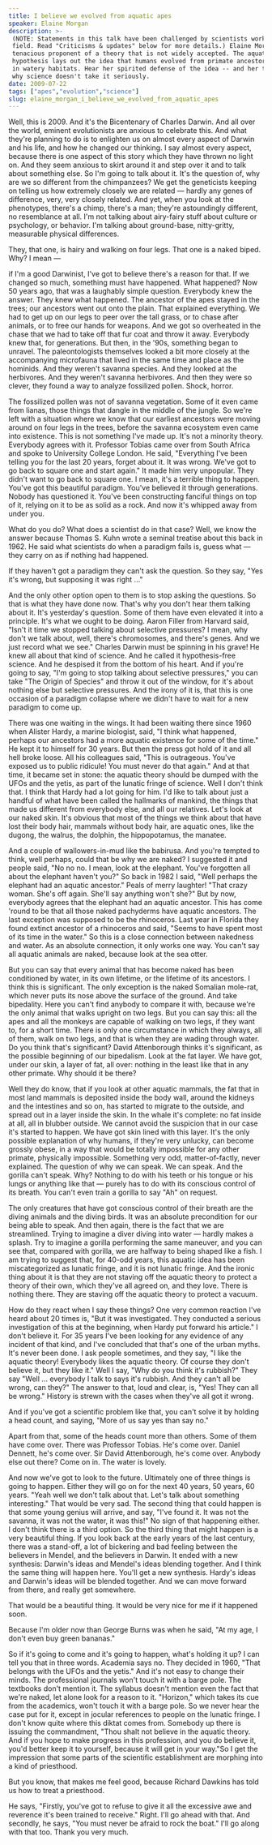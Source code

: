 ```yaml
---
title: I believe we evolved from aquatic apes
speaker: Elaine Morgan
description: >-
 (NOTE: Statements in this talk have been challenged by scientists working in this
 field. Read "Criticisms & updates" below for more details.) Elaine Morgan was a
 tenacious proponent of a theory that is not widely accepted. The aquatic ape
 hypothesis lays out the idea that humans evolved from primate ancestors who dwelt
 in watery habitats. Hear her spirited defense of the idea -- and her theory on
 why science doesn't take it seriously.
date: 2009-07-22
tags: ["apes","evolution","science"]
slug: elaine_morgan_i_believe_we_evolved_from_aquatic_apes
---
```


Well, this is 2009. And it's the Bicentenary of Charles Darwin. And all over the world,
eminent evolutionists are anxious to celebrate this. And what they're planning to do is to
enlighten us on almost every aspect of Darwin and his life, and how he changed our
thinking. I say almost every aspect, because there is one aspect of this story which they
have thrown no light on. And they seem anxious to skirt around it and step over it and to
talk about something else. So I'm going to talk about it. It's the question of, why are we
so different from the chimpanzees? We get the geneticists keeping on telling us how
extremely closely we are related — hardly any genes of difference, very, very closely
related. And yet, when you look at the phenotypes, there's a chimp, there's a man; they're
astoundingly different, no resemblance at all. I'm not talking about airy-fairy stuff
about culture or psychology, or behavior. I'm talking about ground-base, nitty-gritty,
measurable physical differences.

They, that one, is hairy and walking on four legs. That one is a naked biped. Why? I mean
— 

if I'm a good Darwinist, I've got to believe there's a reason for that. If we changed so
much, something must have happened. What happened? Now 50 years ago, that was a laughably
simple question. Everybody knew the answer. They knew what happened. The ancestor of the
apes stayed in the trees; our ancestors went out onto the plain. That explained
everything. We had to get up on our legs to peer over the tall grass, or to chase after
animals, or to free our hands for weapons. And we got so overheated in the chase that we
had to take off that fur coat and throw it away. Everybody knew that, for generations. But
then, in the '90s, something began to unravel. The paleontologists themselves looked a bit
more closely at the accompanying microfauna that lived in the same time and place as the
hominids. And they weren't savanna species. And they looked at the herbivores. And they
weren't savanna herbivores. And then they were so clever, they found a way to analyze
fossilized pollen. Shock, horror.

The fossilized pollen was not of savanna vegetation. Some of it even came from lianas,
those things that dangle in the middle of the jungle. So we're left with a situation where
we know that our earliest ancestors were moving around on four legs in the trees, before
the savanna ecosystem even came into existence. This is not something I've made up. It's
not a minority theory. Everybody agrees with it. Professor Tobias came over from South
Africa and spoke to University College London. He said, "Everything I've been telling you
for the last 20 years, forget about it. It was wrong. We've got to go back to square one
and start again." It made him very unpopular. They didn't want to go back to square one. I
mean, it's a terrible thing to happen. You've got this beautiful paradigm. You've believed
it through generations. Nobody has questioned it. You've been constructing fanciful things
on top of it, relying on it to be as solid as a rock. And now it's whipped away from under
you.

What do you do? What does a scientist do in that case? Well, we know the answer because
Thomas S. Kuhn wrote a seminal treatise about this back in 1962. He said what scientists
do when a paradigm fails is, guess what — they carry on as if nothing had happened.

If they haven't got a paradigm they can't ask the question. So they say, "Yes it's wrong,
but supposing it was right ..." 

And the only other option open to them is to stop asking the questions. So that is what
they have done now. That's why you don't hear them talking about it. It's yesterday's
question. Some of them have even elevated it into a principle. It's what we ought to be
doing. Aaron Filler from Harvard said, "Isn't it time we stopped talking about selective
pressures? I mean, why don't we talk about, well, there's chromosomes, and there's genes.
And we just record what we see." Charles Darwin must be spinning in his grave! He knew all
about that kind of science. And he called it hypothesis-free science. And he despised it
from the bottom of his heart. And if you're going to say, "I'm going to stop talking about
selective pressures," you can take "The Origin of Species" and throw it out of the window,
for it's about nothing else but selective pressures. And the irony of it is, that this is
one occasion of a paradigm collapse where we didn't have to wait for a new paradigm to
come up.

There was one waiting in the wings. It had been waiting there since 1960 when Alister
Hardy, a marine biologist, said, "I think what happened, perhaps our ancestors had a more
aquatic existence for some of the time." He kept it to himself for 30 years. But then the
press got hold of it and all hell broke loose. All his colleagues said, "This is
outrageous. You've exposed us to public ridicule! You must never do that again." And at
that time, it became set in stone: the aquatic theory should be dumped with the UFOs and
the yetis, as part of the lunatic fringe of science. Well I don't think that. I think that
Hardy had a lot going for him. I'd like to talk about just a handful of what have been
called the hallmarks of mankind, the things that made us different from everybody else,
and all our relatives. Let's look at our naked skin. It's obvious that most of the things
we think about that have lost their body hair, mammals without body hair, are aquatic
ones, like the dugong, the walrus, the dolphin, the hippopotamus, the manatee.

And a couple of wallowers-in-mud like the babirusa. And you're tempted to think, well
perhaps, could that be why we are naked? I suggested it and people said, "No no no. I mean,
look at the elephant. You've forgotten all about the elephant haven't you?" So back in
1982 I said, "Well perhaps the elephant had an aquatic ancestor." Peals of merry laughter!
"That crazy woman. She's off again. She'll say anything won't she?" But by now, everybody
agrees that the elephant had an aquatic ancestor. This has come 'round to be that all
those naked pachyderms have aquatic ancestors. The last exception was supposed to be the
rhinoceros. Last year in Florida they found extinct ancestor of a rhinoceros and said,
"Seems to have spent most of its time in the water." So this is a close connection between
nakedness and water. As an absolute connection, it only works one way. You can't say all
aquatic animals are naked, because look at the sea otter.

But you can say that every animal that has become naked has been conditioned by water, in
its own lifetime, or the lifetime of its ancestors. I think this is significant. The only
exception is the naked Somalian mole-rat, which never puts its nose above the surface of
the ground. And take bipedality. Here you can't find anybody to compare it with, because
we're the only animal that walks upright on two legs. But you can say this: all the apes
and all the monkeys are capable of walking on two legs, if they want to, for a short time.
There is only one circumstance in which they always, all of them, walk on two legs, and
that is when they are wading through water. Do you think that's significant? David
Attenborough thinks it's significant, as the possible beginning of our bipedalism. Look at
the fat layer. We have got, under our skin, a layer of fat, all over: nothing in the least
like that in any other primate. Why should it be there?

Well they do know, that if you look at other aquatic mammals, the fat that in most land
mammals is deposited inside the body wall, around the kidneys and the intestines and so
on, has started to migrate to the outside, and spread out in a layer inside the skin. In
the whale it's complete: no fat inside at all, all in blubber outside. We cannot avoid the
suspicion that in our case it's started to happen. We have got skin lined with this layer.
It's the only possible explanation of why humans, if they're very unlucky, can become
grossly obese, in a way that would be totally impossible for any other primate, physically
impossible. Something very odd, matter-of-factly, never explained. The question of why we
can speak. We can speak. And the gorilla can't speak. Why? Nothing to do with his teeth or
his tongue or his lungs or anything like that — purely has to do with its conscious
control of its breath. You can't even train a gorilla to say "Ah" on request.

The only creatures that have got conscious control of their breath are the diving animals
and the diving birds. It was an absolute precondition for our being able to speak. And then
again, there is the fact that we are streamlined. Trying to imagine a diver diving into
water — hardly makes a splash. Try to imagine a gorilla performing the same maneuver, and
you can see that, compared with gorilla, we are halfway to being shaped like a fish. I am
trying to suggest that, for 40-odd years, this aquatic idea has been miscategorized as
lunatic fringe, and it is not lunatic fringe. And the ironic thing about it is that they
are not staving off the aquatic theory to protect a theory of their own, which they've all
agreed on, and they love. There is nothing there. They are staving off the aquatic theory
to protect a vacuum. 

How do they react when I say these things? One very common reaction I've heard about 20
times is, "But it was investigated. They conducted a serious investigation of this at the
beginning, when Hardy put forward his article." I don't believe it. For 35 years I've been
looking for any evidence of any incident of that kind, and I've concluded that that's one
of the urban myths. It's never been done. I ask people sometimes, and they say, "I like the
aquatic theory! Everybody likes the aquatic theory. Of course they don't believe it, but
they like it." Well I say, "Why do you think it's rubbish?" They say "Well ... everybody I
talk to says it's rubbish. And they can't all be wrong, can they?" The answer to that,
loud and clear, is, "Yes! They can all be wrong." History is strewn with the cases when
they've all got it wrong. 

And if you've got a scientific problem like that, you can't solve it by holding a head
count, and saying, "More of us say yes than say no."

Apart from that, some of the heads count more than others. Some of them have come over.
There was Professor Tobias. He's come over. Daniel Dennett, he's come over. Sir David
Attenborough, he's come over. Anybody else out there? Come on in. The water is
lovely.

And now we've got to look to the future. Ultimately one of three things is going to
happen. Either they will go on for the next 40 years, 50 years, 60 years. "Yeah well we
don't talk about that. Let's talk about something interesting." That would be very sad.
The second thing that could happen is that some young genius will arrive, and say, "I've
found it. It was not the savanna, it was not the water, it was this!" No sign of that
happening either. I don't think there is a third option. So the third thing that might
happen is a very beautiful thing. If you look back at the early years of the last century,
there was a stand-off, a lot of bickering and bad feeling between the believers in Mendel,
and the believers in Darwin. It ended with a new synthesis: Darwin's ideas and Mendel's
ideas blending together. And I think the same thing will happen here. You'll get a new
synthesis. Hardy's ideas and Darwin's ideas will be blended together. And we can move
forward from there, and really get somewhere.

That would be a beautiful thing. It would be very nice for me if it happened soon.

Because I'm older now than George Burns was when he said, "At my age, I don't even buy
green bananas."

So if it's going to come and it's going to happen, what's holding it up? I can tell you
that in three words. Academia says no. They decided in 1960, "That belongs with the UFOs
and the yetis." And it's not easy to change their minds. The professional journals won't
touch it with a barge pole. The textbooks don't mention it. The syllabus doesn't mention
even the fact that we're naked, let alone look for a reason to it. "Horizon," which takes
its cue from the academics, won't touch it with a barge pole. So we never hear the case
put for it, except in jocular references to people on the lunatic fringe. I don't know
quite where this diktat comes from. Somebody up there is issuing the commandment, "Thou
shalt not believe in the aquatic theory. And if you hope to make progress in this
profession, and you do believe it, you'd better keep it to yourself, because it will get
in your way."So I get the impression that some parts of the scientific establishment are
morphing into a kind of priesthood.

But you know, that makes me feel good, because Richard Dawkins has told us how to treat a
priesthood. 

He says, "Firstly, you've got to refuse to give it all the excessive awe and reverence
it's been trained to receive." Right. I'll go ahead with that. And secondly, he says, "You
must never be afraid to rock the boat." I'll go along with that too. Thank you very
much.

<!--
ad_duration=3.33
event="TEDGlobal 2009"
external_start_time=0
has_talk_citation=0
intro_duration=11.82
is_subtitle_required="False"
is_talk_featured="True"
language="en"
language_swap="False"
native_language="en"
number_of_related_talks=6
number_of_speakers=1
number_of_subtitled_videos=27
number_of_tags=3
number_of_talk_download_languages=27
number_of_talk_more_resources=1
number_of_talk_recommendations=0
number_of_talks_take_actions=0
post_ad_duration=0.83
published_timestamp="2009-07-31 01:00:00"
recording_date="2009-07-22"
speaker_description="Aquatic ape theorist"
speaker_is_published=1
speaker_name="Elaine Morgan"
talk_name="I believe we evolved from aquatic apes"
talks_tags=["apes","evolution","science"]
talks_take_action=[]
url_audio="https://download.ted.com/talks/ElaineMorgan_2009G.mp3?apikey=acme-roadrunner"
url_photo_speaker="https://pe.tedcdn.com/images/ted/106283_254x191.jpg"
url_photo_talk="https://pe.tedcdn.com/images/ted/106282_800x600.jpg"
url_webpage="https://www.ted.com/talks/elaine_morgan_i_believe_we_evolved_from_aquatic_apes"
video_type_name="TED Stage Talk"
-->
